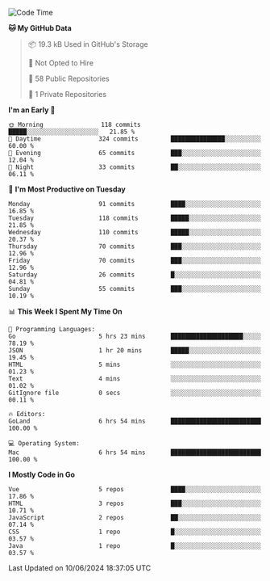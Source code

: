 <!--START_SECTION:waka-->
![Code Time](http://img.shields.io/badge/Code%20Time-1%2C122%20hrs%2046%20mins-blue)

**🐱 My GitHub Data** 

> 📦 19.3 kB Used in GitHub's Storage 
 > 
> 🚫 Not Opted to Hire
 > 
> 📜 58 Public Repositories 
 > 
> 🔑 1 Private Repositories 
 > 
**I'm an Early 🐤** 

```text
🌞 Morning                118 commits         █████░░░░░░░░░░░░░░░░░░░░   21.85 % 
🌆 Daytime                324 commits         ███████████████░░░░░░░░░░   60.00 % 
🌃 Evening                65 commits          ███░░░░░░░░░░░░░░░░░░░░░░   12.04 % 
🌙 Night                  33 commits          ██░░░░░░░░░░░░░░░░░░░░░░░   06.11 % 
```
📅 **I'm Most Productive on Tuesday** 

```text
Monday                   91 commits          ████░░░░░░░░░░░░░░░░░░░░░   16.85 % 
Tuesday                  118 commits         █████░░░░░░░░░░░░░░░░░░░░   21.85 % 
Wednesday                110 commits         █████░░░░░░░░░░░░░░░░░░░░   20.37 % 
Thursday                 70 commits          ███░░░░░░░░░░░░░░░░░░░░░░   12.96 % 
Friday                   70 commits          ███░░░░░░░░░░░░░░░░░░░░░░   12.96 % 
Saturday                 26 commits          █░░░░░░░░░░░░░░░░░░░░░░░░   04.81 % 
Sunday                   55 commits          ███░░░░░░░░░░░░░░░░░░░░░░   10.19 % 
```


📊 **This Week I Spent My Time On** 

```text
💬 Programming Languages: 
Go                       5 hrs 23 mins       ████████████████████░░░░░   78.19 % 
JSON                     1 hr 20 mins        █████░░░░░░░░░░░░░░░░░░░░   19.45 % 
HTML                     5 mins              ░░░░░░░░░░░░░░░░░░░░░░░░░   01.23 % 
Text                     4 mins              ░░░░░░░░░░░░░░░░░░░░░░░░░   01.02 % 
GitIgnore file           0 secs              ░░░░░░░░░░░░░░░░░░░░░░░░░   00.11 % 

🔥 Editors: 
GoLand                   6 hrs 54 mins       █████████████████████████   100.00 % 

💻 Operating System: 
Mac                      6 hrs 54 mins       █████████████████████████   100.00 % 
```

**I Mostly Code in Go** 

```text
Vue                      5 repos             ████░░░░░░░░░░░░░░░░░░░░░   17.86 % 
HTML                     3 repos             ███░░░░░░░░░░░░░░░░░░░░░░   10.71 % 
JavaScript               2 repos             ██░░░░░░░░░░░░░░░░░░░░░░░   07.14 % 
CSS                      1 repo              █░░░░░░░░░░░░░░░░░░░░░░░░   03.57 % 
Java                     1 repo              █░░░░░░░░░░░░░░░░░░░░░░░░   03.57 % 
```




 Last Updated on 10/06/2024 18:37:05 UTC
<!--END_SECTION:waka-->
